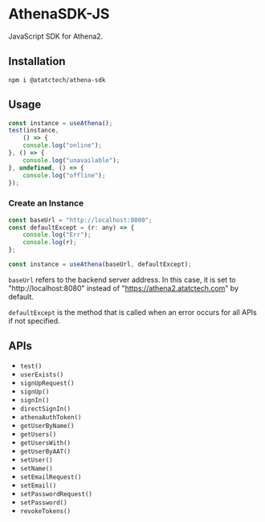 # AthenaSDK-JS

JavaScript SDK for Athena2.

## Installation

```shell
npm i @atatctech/athena-sdk
```

## Usage

```javascript
const instance = useAthena();
test(instance,
    () => {
    console.log("online");
}, () => {
    console.log("unavailable");
}, undefined, () => {
    console.log("offline");
});
```

### Create an Instance

```javascript
const baseUrl = "http://localhost:8080";
const defaultExcept = (r: any) => {
    console.log("Err");
    console.log(r);
};

const instance = useAthena(baseUrl, defaultExcept);
```

`baseUrl` refers to the backend server address. In this case, it is set to "http://localhost:8080" instead of "https://athena2.atatctech.com" by default.

`defaultExcept` is the method that is called when an error occurs for all APIs if not specified.

## APIs

- `test()`
- `userExists()`
- `signUpRequest()`
- `signUp()`
- `signIn()`
- `directSignIn()`
- `athenaAuthToken()`
- `getUserByName()`
- `getUsers()`
- `getUsersWith()`
- `getUserByAAT()`
- `setUser()`
- `setName()`
- `setEmailRequest()`
- `setEmail()`
- `setPasswordRequest()`
- `setPassword()`
- `revokeTokens()`
